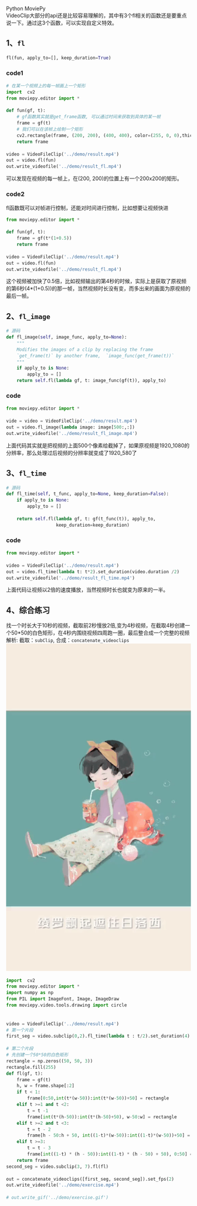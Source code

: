 Python MoviePy<br />VideoClip大部分的api还是比较容易理解的，其中有3个fl相关的函数还是要重点说一下。通过这3个函数，可以实现自定义特效。
<a name="JNdf7"></a>
## 1、`fl`
```python
fl(fun, apply_to=[], keep_duration=True)
```
<a name="apECt"></a>
### code1
```python
# 在某一个视频上的每一帧画上一个矩形
import  cv2
from moviepy.editor import *

def fun(gf, t):
    # gf函数其实就是get_frame函数, 可以通过时间来获取到具体的某一帧
    frame = gf(t)
    # 我们可以在该帧上绘制一个矩形
    cv2.rectangle(frame, (200, 200), (400, 400), color=(255, 0, 0),thickness=3)
    return frame

video = VideoFileClip('../demo/result.mp4')
out = video.fl(fun)
out.write_videofile('../demo/result_fl.mp4')
```
可以发现在视频的每一帧上，在(200, 200)的位置上有一个200x200的矩形。
<a name="zLOaW"></a>
### code2
fl函数既可以对帧进行控制，还能对时间进行控制，比如想要让视频快进
```python
from moviepy.editor import *

def fun(gf, t):
    frame = gf(t*(1+0.5))
    return frame

video = VideoFileClip('../demo/result.mp4')
out = video.fl(fun)
out.write_videofile('../demo/result_fl.mp4')
```
这个视频被加快了0.5倍，比如视频输出的第4秒的时候，实际上是获取了原视频的第6秒(4*(1+0.5))的那一帧，当然视频时长没有变，而多出来的画面为原视频的最后一帧。
<a name="HQKGv"></a>
## 2、`fl_image`
```python
# 源码
def fl_image(self, image_func, apply_to=None):
    """
    Modifies the images of a clip by replacing the frame
    `get_frame(t)` by another frame,  `image_func(get_frame(t))`
    """
    if apply_to is None:
        apply_to = []
    return self.fl(lambda gf, t: image_func(gf(t)), apply_to)
```
<a name="Ad3iY"></a>
### code
```python
from moviepy.editor import *

vide = video = VideoFileClip('../demo/result.mp4')
out = video.fl_image(lambda image: image[500:,:])
out.write_videofile('../demo/result_fl_image.mp4')
```
上面代码其实就是把视频的上面500个像素给截掉了，如果原视频是1920_1080的分辨率，那么处理过后视频的分辨率就变成了1920_580了
<a name="wsz0q"></a>
## 3、`fl_time`
```python
# 源码
def fl_time(self, t_func, apply_to=None, keep_duration=False):
    if apply_to is None:
        apply_to = []

    return self.fl(lambda gf, t: gf(t_func(t)), apply_to,
                   keep_duration=keep_duration)
```
<a name="RmlXA"></a>
### code
```python
from moviepy.editor import *

video = VideoFileClip('../demo/result.mp4')
out = video.fl_time(lambda t: t*2).set_duration(video.duration /2)
out.write_videofile('../demo/result_fl_time.mp4')
```
上面代码让视频以2倍的速度播放，当然视频时长也就变为原来的一半。
<a name="T2jfx"></a>
## 4、综合练习
找一个时长大于10秒的视频，截取前2秒慢放2倍,变为4秒视频，在截取4秒创建一个50*50的白色矩形，在4秒内围绕视频四周跑一圈，最后整合成一个完整的视频<br />解析: 截取：`subClip`, 合成：`concatenate_videoclips`<br />![](./img/1620123947555-7b0efce9-93b7-44c7-8bfb-7e022efa2ada.gif)
```python
import  cv2
from moviepy.editor import *
import numpy as np
from PIL import ImageFont, Image, ImageDraw
from moviepy.video.tools.drawing import circle


video = VideoFileClip('../demo/result.mp4')
# 第一个片段
first_seg = video.subclip(0,2).fl_time(lambda t : t/2).set_duration(4)

# 第二个片段
# 先创建一个50*50的白色矩形
rectangle = np.zeros((50, 50, 3))
rectangle.fill(255)
def fl(gf, t):
    frame = gf(t)
    h, w = frame.shape[:2]
    if t < 1:
        frame[0:50,int(t*(w-50)):int(t*(w-50))+50] = rectangle
    elif t >=1 and t <2:
        t = t -1
        frame[int(t*(h-50)):int(t*(h-50)+50), w-50:w] = rectangle
    elif t >=2 and t <3:
        t = t - 2
        frame[h - 50:h + 50, int((1-t)*(w-50)):int((1-t)*(w-50))+50] = rectangle
    elif t >=3:
        t = t - 3
        frame[int((1-t) * (h - 50)):int((1-t) * (h - 50) + 50), 0:50] = rectangle
    return frame
second_seg = video.subclip(3, 7).fl(fl)

out = concatenate_videoclips([first_seg, second_seg]).set_fps(2)
out.write_videofile('../demo/exercise.mp4')

# out.write_gif('../demo/exercise.gif')
```
